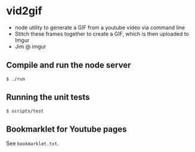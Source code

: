 vid2gif
=======

- node utility to generate a GIF from a youtube video via command line
- Stitch these frames together to create a GIF, which is then uploaded to Imgur
- Jim @ imgur

## Compile and run the node server
    
    $ ./run
    

## Running the unit tests

    $ scripts/test
    
## Bookmarklet for Youtube pages

See `bookmarklet.txt`.

